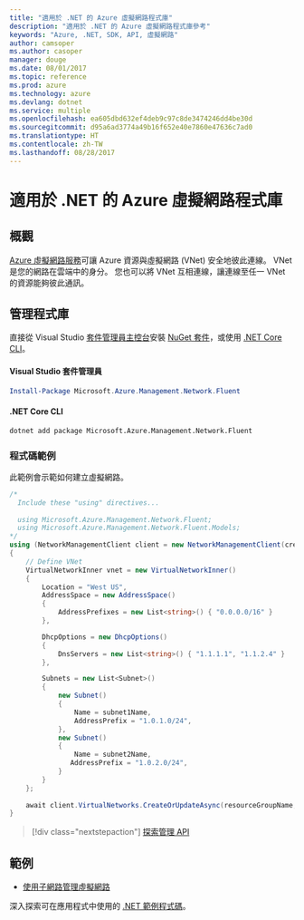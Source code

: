 ```yaml
---
title: "適用於 .NET 的 Azure 虛擬網路程式庫"
description: "適用於 .NET 的 Azure 虛擬網路程式庫參考"
keywords: "Azure, .NET, SDK, API, 虛擬網路"
author: camsoper
ms.author: casoper
manager: douge
ms.date: 08/01/2017
ms.topic: reference
ms.prod: azure
ms.technology: azure
ms.devlang: dotnet
ms.service: multiple
ms.openlocfilehash: ea605dbd632ef4deb9c97c8de3474246dd4be30d
ms.sourcegitcommit: d95a6ad3774a49b16f652e40e7860e47636c7ad0
ms.translationtype: HT
ms.contentlocale: zh-TW
ms.lasthandoff: 08/28/2017
---
```

# <a name="azure-virtual-network-libraries-for-net"></a>適用於 .NET 的 Azure 虛擬網路程式庫

## <a name="overview"></a>概觀
[Azure 虛擬網路服務](/azure/virtual-network/virtual-networks-overview)可讓 Azure 資源與虛擬網路 (VNet) 安全地彼此連線。 VNet 是您的網路在雲端中的身分。 您也可以將 VNet 互相連線，讓連線至任一 VNet 的資源能夠彼此通訊。 

## <a name="management-library"></a>管理程式庫

直接從 Visual Studio [套件管理員主控台][PackageManager]安裝 [NuGet 套件](https://www.nuget.org/packages/Microsoft.Azure.Management.Network.Fluent)，或使用 [.NET Core CLI][DotNetCLI]。

#### <a name="visual-studio-package-manager"></a>Visual Studio 套件管理員

```powershell
Install-Package Microsoft.Azure.Management.Network.Fluent
```

#### <a name="net-core-cli"></a>.NET Core CLI

```bash
dotnet add package Microsoft.Azure.Management.Network.Fluent
```

### <a name="code-example"></a>程式碼範例
此範例會示範如何建立虛擬網路。

```csharp
/* 
  Include these "using" directives...
  
  using Microsoft.Azure.Management.Network.Fluent;
  using Microsoft.Azure.Management.Network.Fluent.Models;
*/
using (NetworkManagementClient client = new NetworkManagementClient(credentials))
{
    // Define VNet
    VirtualNetworkInner vnet = new VirtualNetworkInner()
    {
        Location = "West US",
        AddressSpace = new AddressSpace()
        {
            AddressPrefixes = new List<string>() { "0.0.0.0/16" }
        },

        DhcpOptions = new DhcpOptions()
        {
            DnsServers = new List<string>() { "1.1.1.1", "1.1.2.4" }
        },

        Subnets = new List<Subnet>()
        {
            new Subnet()
            {
                Name = subnet1Name,
                AddressPrefix = "1.0.1.0/24",
            },
            new Subnet()
            {
                Name = subnet2Name,
               AddressPrefix = "1.0.2.0/24",
            }
        }
    };
    
    await client.VirtualNetworks.CreateOrUpdateAsync(resourceGroupName, vNetName, vnet);
}

```

> [!div class="nextstepaction"]
> [探索管理 API](/dotnet/api/overview/azure/network/management)

## <a name="samples"></a>範例
- [使用子網路管理虛擬網路](https://github.com/Azure-Samples/network-dotnet-manage-virtual-network)

深入探索可在應用程式中使用的 [.NET 範例程式碼](https://azure.microsoft.com/resources/samples/?platform=dotnet)。


[PackageManager]: https://docs.microsoft.com/nuget/tools/package-manager-console 
[DotNetCLI]: https://docs.microsoft.com/dotnet/core/tools/dotnet-add-package 

